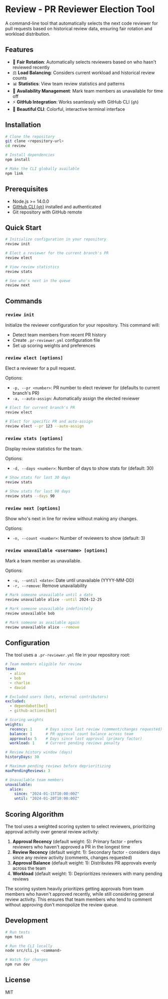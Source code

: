 # Review - PR Reviewer Election Tool

A command-line tool that automatically selects the next code reviewer for pull requests based on historical review data, ensuring fair rotation and workload distribution.

## Features

- 🔄 **Fair Rotation**: Automatically selects reviewers based on who hasn't reviewed recently
- ⚖️ **Load Balancing**: Considers current workload and historical review counts
- 📊 **Statistics**: View team review statistics and patterns
- 🚫 **Availability Management**: Mark team members as unavailable for time off
- ⚡ **GitHub Integration**: Works seamlessly with GitHub CLI (`gh`)
- 🎨 **Beautiful CLI**: Colorful, interactive terminal interface

## Installation

```bash
# Clone the repository
git clone <repository-url>
cd review

# Install dependencies
npm install

# Make the CLI globally available
npm link
```

## Prerequisites

- Node.js >= 14.0.0
- [GitHub CLI (`gh`)](https://cli.github.com/) installed and authenticated
- Git repository with GitHub remote

## Quick Start

```bash
# Initialize configuration in your repository
review init

# Elect a reviewer for the current branch's PR
review elect

# View review statistics
review stats

# See who's next in the queue
review next
```

## Commands

### `review init`
Initialize the reviewer configuration for your repository. This command will:
- Detect team members from recent PR history
- Create `.pr-reviewer.yml` configuration file
- Set up scoring weights and preferences

### `review elect [options]`
Elect a reviewer for a pull request.

Options:
- `-p, --pr <number>`: PR number to elect reviewer for (defaults to current branch's PR)
- `-a, --auto-assign`: Automatically assign the elected reviewer

```bash
# Elect for current branch's PR
review elect

# Elect for specific PR and auto-assign
review elect --pr 123 --auto-assign
```

### `review stats [options]`
Display review statistics for the team.

Options:
- `-d, --days <number>`: Number of days to show stats for (default: 30)

```bash
# Show stats for last 30 days
review stats

# Show stats for last 90 days
review stats --days 90
```

### `review next [options]`
Show who's next in line for review without making any changes.

Options:
- `-n, --count <number>`: Number of reviewers to show (default: 3)

### `review unavailable <username> [options]`
Mark a team member as unavailable.

Options:
- `-u, --until <date>`: Date until unavailable (YYYY-MM-DD)
- `-r, --remove`: Remove unavailability

```bash
# Mark someone unavailable until a date
review unavailable alice --until 2024-12-25

# Mark someone unavailable indefinitely
review unavailable bob

# Mark someone as available again
review unavailable alice --remove
```

## Configuration

The tool uses a `.pr-reviewer.yml` file in your repository root:

```yaml
# Team members eligible for review
team:
  - alice
  - bob
  - charlie
  - david

# Excluded users (bots, external contributors)
excluded:
  - dependabot[bot]
  - github-actions[bot]

# Scoring weights
weights:
  recency: 1      # Days since last review (comment/changes requested)
  balance: 1      # PR approval count balance across team
  approvals: 5    # Days since last approval (primary factor)
  workload: 1     # Current pending reviews penalty

# Review history window (days)
historyDays: 30

# Maximum pending reviews before deprioritizing
maxPendingReviews: 3

# Unavailable team members
unavailable:
  alice:
    since: "2024-01-15T10:00:00Z"
    until: "2024-01-20T10:00:00Z"
```

## Scoring Algorithm

The tool uses a weighted scoring system to select reviewers, prioritizing approval activity over general review activity:

1. **Approval Recency** (default weight: 5): Primary factor - prefers reviewers who haven't approved a PR in the longest time
2. **Review Recency** (default weight: 1): Secondary factor - considers days since any review activity (comments, changes requested)  
3. **Approval Balance** (default weight: 1): Distributes PR approvals evenly across the team
4. **Workload** (default weight: 1): Deprioritizes reviewers with many pending reviews

The scoring system heavily prioritizes getting approvals from team members who haven't approved recently, while still considering general review activity. This ensures that team members who tend to comment without approving don't monopolize the review queue.

## Development

```bash
# Run tests
npm test

# Run the CLI locally
node src/cli.js <command>

# Watch for changes
npm run dev
```

## License

MIT